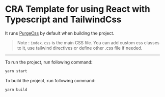 # CRA Template for using React with Typescript and TailwindCss


It runs [PurgeCss](https://github.com/FullHuman/purgecss) by default when building the project.

> Note : `index.css` is the main CSS file. You can add custom css classes to it, use tailwind directives or define other .css file if needed.

---

To run the project, run following command:
```bash
yarn start
```

To build the project, run following command:
```bash
yarn build
```



